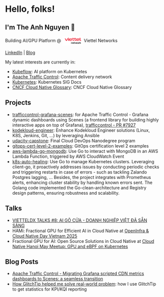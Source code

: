 # Hello, folks!

## I'm The Anh Nguyen 👋

Building AI/GPU Platform @ <img align="center" src="./assets/viettel_networks.png" alt="Viettel Networks" height="30" /> Viettel Networks

[LinkedIn](https://www.linkedin.com/in/ntheanh201/) | [Blog](https://ntheanh201.id.vn/)

My latest interests are currently in:

- [Kubeflow](https://github.com/kubeflow/kubeflow/pulls/ntheanh201): AI platform on Kubernetes
- [Apache Traffic Control](https://github.com/apache/trafficcontrol/pulls?q=is%3Apr+author%3Antheanh201+): Content delivery network
- [Kubernetes](https://github.com/kubernetes/website/pulls?q=is%3Apr+author%3Antheanh201+): Kubernetes SIG Docs
- [CNCF Cloud Native Glossary](https://github.com/cncf/glossary/pulls?q=is%3Apr+author%3Antheanh201+): CNCF Cloud Native Glossary

## Projects

- [trafficcontrol-grafana-scenes](https://github.com/ntheanh201/trafficcontrol-grafana-scenes): for Apache Traffic Control - Grafana dynamic dashboards using Scenes (a frontend library for building highly interactive apps on top of Grafana), [trafficcontrol - PR #7927](https://github.com/apache/trafficcontrol/pull/7927)
- [kodekloud-engineer](https://github.com/ntheanh201/kodekloud-engineer): Enhance Kodekloud Engineer solutions (Linux, K8S, Jenkins, Git, ...) by leveraging Ansible 
- [udacity-capstone](https://github.com/ntheanh201/udacity-capstone): Final Cloud DevOps Nanodegree program
- [gitops-cert-level-2-examples](https://github.com/ntheanh201/gitops-cert-level-2-examples): GitOps certification level 2 examples
- [aws-lambda-go-mongodb](https://github.com/ntheanh201/aws-lambda-go-mongodb): Use Go to interact with MongoDB in an AWS Lambda Function, triggered by AWS CloudWatch Event
- [k8s-auto-healing](https://github.com/ntheanh201/k8s-auto-healing): Use Go to manage Kubernetes clusters. Leveraging client-go, it proactively addresses issues by conducting periodic checks and triggering restarts in case of errors - such as tackling Zalando Postgres lagging, ... Besides, the project integrates with Prometheus alerts, enhancing cluster stability by handling known errors sent. The Golang code implemented the Go-clean-architecture and Registry design patterns, ensuring robustness and scalability.

## Talks
- [VIETTELDX TALKS #8: AI GÕ CỬA - DOANH NGHIỆP VIỆT ĐÃ SẴN SÀNG](https://www.youtube.com/watch?v=8pN4ft0OzpY)
- HAMi: Fractional GPU for Efficient AI in Cloud Native at [OpenInfra & Cloud Native Day Vietnam 2025](https://www.vietopeninfra.org/void2025)
- Fractional GPU for AI: Open Source Solutions in Cloud Native at [Cloud Native Hanoi May Meetup: GPU and eBPF on Kubernetes](https://community.cncf.io/events/details/cncf-cloud-native-hanoi-presents-may-meetup-gpu-and-ebpf-on-kubernetes/)


## Blog Posts
- [Apache Traffic Control - Migrating Grafana scripted CDN metrics dashboards to Scenes: a seamless transition](https://ntheanh201.hashnode.dev/apache-traffic-control-migrating-grafana-scripted-cdn-metrics-dashboards-to-scenes-a-seamless-transition)
- [How GlitchTip helped me solve real-world problem](https://ntheanh201.id.vn/articles/how-glitchtip-helped-me-solve-real-world-problem.html):
  how I use GlitchTip to get statistics for KPI/KQI reporting

